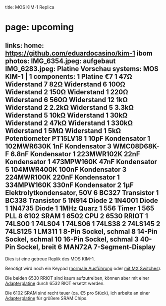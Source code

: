 title: MOS KIM-1 Replica
# page: upcoming
links:
    home: https://github.com/eduardocasino/kim-1
    ibom
photos:
    IMG_6354.jpeg: aufgebaut
    IMG_6283.jpeg: Platine Vorschau
systems:
    MOS KIM-1 | 1
components:
    1 Platine €7
    1 47Ω Widerstand
    7 82Ω Widerstand
    6 100Ω Widerstand
    2 150Ω Widerstand
    1 220Ω Widerstand
    6 560Ω Widerstand
    12 1kΩ Widerstand
    2 2.2kΩ Widerstand
    5 3.3kΩ Widerstand
    5 10kΩ Widerstand
    1 30kΩ Widerstand
    2 47kΩ Widerstand
    1 330kΩ Widerstand
    1 5MΩ Widerstand
    1 5kΩ Potentiometer PT15LV18
    1 10pF Kondensator
    1 102MWR630K 1nF Kondensator
    3 WMC08D68K-F 6.8nF Kondensator
    1 223MWR102K 22nF Kondensator
    1 473MPW160K 47nF Kondensator
    5 104MWR400K 100nF Kondensator
    3 224MWR100K 220nF Kondensator
    1 334MPW160K 330nF Kondensator
    2 1µF Elektrolytkondensator, 50V
    6 BC327 Transistor
    1 BC338 Transistor
    5 1N914 Diode
    2 1N4001 Diode
    1 1N4735 Diode
    1 1MHz Quarz
    1 556 Timer
    1 565 PLL
    8 6102 SRAM
    1 6502 CPU
    2 6530 RRIOT
    1 74LS00
    1 74LS04
    1 74LS06
    1 74LS38
    2 74LS145
    2 74LS125
    1 LM311
    1 8-Pin Sockel, schmal
    8 14-Pin Sockel, schmal
    10 16-Pin Sockel, schmal
    3 40-Pin Sockel, breit
    6 MAN72A 7-Segment-Display
--- 
Dies ist eine getreue Replik des MOS KIM-1.

Benötigt wird noch ein Keypad ([normale Ausführung](../KIM-1-Keypad/) oder [mit MX Switches](../KIM-1-Keypad-MX/)). 

Die beiden 6530 RRIOT sind kaum aufzutreiben, können aber mit einer [Adapterplatine](../KIM-1-RIOT-Adapter/) durch 6532 RIOT ersetzt werden. 

Die 6102 SRAM sind recht teuer (ca. €5 pro Stück), ich arbeite an einer [Adapterplatine](../KIM-6102-Adapter/) für größere SRAM Chips.

